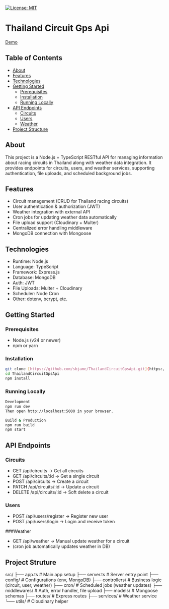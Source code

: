 [![License: MIT](https://img.shields.io/badge/License-MIT-blue)](https://opensource.org/licenses/MIT)

# Thailand Circuit Gps Api

[Demo](https://thailandcircuitgpsapi.onrender.com)

## Table of Contents
- [About](#about)
- [Features](#features)
- [Technologies](#technologies)
- [Getting Started](#getting-started)
  - [Prerequisites](#prerequisites)
  - [Installation](#installation)
  - [Running Locally](#running-locally)
- [API Endpoints](#apiendpoint)
  - [Circuits](#circuits)
  - [Users](#users)
  - [Weather](#weather)
- [Project Structure](#project-structure)

## About
This project is a Node.js + TypeScript RESTful API for managing information about racing circuits in Thailand along with weather data integration.
It provides endpoints for circuits, users, and weather services, supporting authentication, file uploads, and scheduled background jobs.

## Features
- Circuit management (CRUD for Thailand racing circuits)
- User authentication & authorization (JWT)
- Weather integration with external API
- Cron jobs for updating weather data automatically
- File upload support (Cloudinary + Multer)
- Centralized error handling middleware
- MongoDB connection with Mongoose

## Technologies
- Runtime: Node.js
- Language: TypeScript
- Framework: Express.js
- Database: MongoDB
- Auth: JWT
- File Uploads: Multer + Cloudinary
- Scheduler: Node Cron
- Other: dotenv, bcrypt, etc.

## Getting Started

### Prerequisites
- Node.js (v24 or newer)
- npm or yarn

### Installation
```bash
git clone [https://github.com/sbjame/ThailandCircuitGpsApi.git](https://github.com/sbjame/ThailandCircuitGpsApi.git)
cd ThailandCircuitGpsApi
npm install
```
### Running Locally
```bash
Development
npm run dev
Then open http://localhost:5000 in your browser.

Build & Production
npm run build
npm start
```

## API Endpoints
### Circuits
- GET /api/circuits → Get all circuits
- GET /api/circuits/:id → Get a single circuit
- POST /api/circuits → Create a circuit
- PATCH /api/circuits/:id → Update a circuit
- DELETE /api/circuits/:id → Soft delete a circuit
  
### Users
- POST /api/users/register → Register new user
- POST /api/users/login → Login and receive token

###Weather
- GET /api/weather → Manual update weather for a circuit
- (cron job automatically updates weather in DB)

## Project Struture
src/
├── app.ts              # Main app setup
├── server.ts           # Server entry point
├── config/             # Configurations (env, MongoDB)
├── controllers/        # Business logic (circuit, user, weather)
├── cron/               # Scheduled jobs (weather updates)
├── middlewares/        # Auth, error handler, file upload
├── models/             # Mongoose schemas
├── routes/             # Express routes
├── services/           # Weather service
└── utils/              # Cloudinary helper
